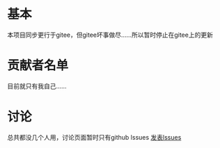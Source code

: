 # 基本
本项目同步更行于gitee，但gitee坏事做尽……所以暂时停止在gitee上的更新
# 贡献者名单
目前就只有我自己……
# 讨论
总共都没几个人用，讨论页面暂时只有github lssues
[发表lssues](https://github.com/hongshitnl/pcl-new-home-CSJ/issues)
